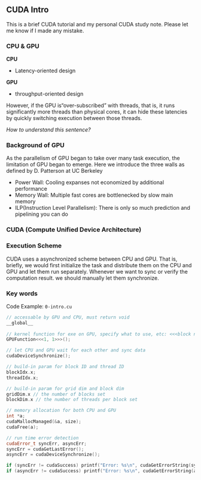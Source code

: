 ## CUDA Intro

This is a brief CUDA tutorial and my personal CUDA study note. Please let me know if
I made any mistake. 



### CPU & GPU

**CPU**

- Latency-oriented design

**GPU**

- throughput-oriented design

However, if the GPU is“over-subscribed” with threads, that is, it runs significantly more threads than physical cores, it can hide these latencies by quickly switching execution between those threads.



*How to understand this sentence?*



### Background of GPU

As the parallelism of GPU began to take over many task execution, the limitation of GPU began to emerge. Here we introduce the three walls as defined by D. Patterson at UC Berkeley

- Power Wall:  Cooling expanses not economized by additional performance
- Memory Wall: Multiple fast cores are bottlenecked by slow main memory
- ILP(Instruction Level Parallelism): There is only so much prediction and pipelining you can do



### CUDA (Compute Unified Device Architecture)





### Execution Scheme

 CUDA uses a asynchronized scheme between CPU and GPU. That is, briefly, we would first initialize the task and distribute them on the CPU and GPU and let them run separately. Whenever we want to sync or verify the computation result. we should manually let them synchronize. 



### Key words

Code Example: `0-intro.cu`

```c++
// accessable by GPU and CPU, must return void
__global__
    
// kernel function for exe on GPU, specify what to use, etc: <<<block num, thread num per block>>> 
GPUFunction<<<1, 1>>>();

// let CPU and GPU wait for each other and sync data
cudaDeviceSynchronize();

// build-in param for block ID and thread ID
blockIdx.x;
threadIdx.x;

// build-in param for grid dim and block dim
gridDim.x // the number of blocks set
blockDim.x // the number of threads per block set

// memory allocation for both CPU and GPU
int *a;
cudaMallocManaged(&a, size);
cudaFree(a);

// run time error detection
cudaError_t syncErr, asyncErr;
syncErr = cudaGetLastError();
asyncErr = cudaDeviceSynchronize();

if (syncErr != cudaSuccess) printf("Error: %s\n", cudaGetErrorString(syncErr));
if (asyncErr != cudaSuccess) printf("Error: %s\n", cudaGetErrorString(asyncErr));
```

 



